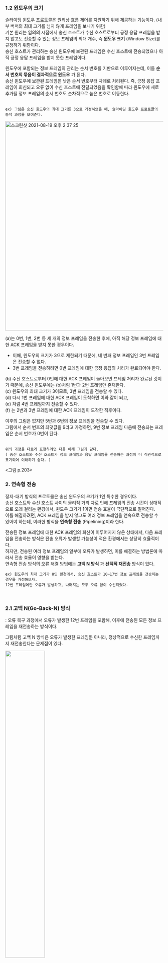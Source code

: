 ### 1.2 윈도우의 크기
슬라이딩 윈도우 프로토콜은 원리상 흐름 제어를 지원하기 위해 제공하는 기능이다. (내부 버퍼의 최대 크기를 넘지 않게 프레임을 보내기 위한)   
기본 원리는 임의의 시점에서 송신 호스트가 수신 호스트로부터 긍정 응답 프레임을 받지 않고도 전송할 수 있는 정보 프레임의 최대 개수, 즉 **윈도우 크기** (Window Size)를 규정하기 위함이다.    
송신 호스트가 관리하는 송신 윈도우에 보관된 프레임은 수신 호스트에 전송되었으나 아직 긍정 응답 프레임을 받지 못한 프레임이다.   

윈도우에 포함되는 정보 프레임의 관리는 순서 번호를 기반으로 이루어지는데, 이들 **순서 번호의 묶음이 결과적으로 윈도우** 가 된다.  
송신 윈도우에 보관된 프레임은 낮은 순서 번호부터 차례로 처리된다.
즉, 긍정 응답 프레임이 회신되고 오류 없이 수신 호스트에 전달되었음을 확인함에 따라 윈도우에 새로 추가될 정보 프레임의 순서 번호도 순차적으로 높은 번호로 이동한다.   
</br>

```
ex) 그림은 송신 윈도우의 최대 크기를 3으로 가정하였을 때, 슬라이딩 윈도우 프로토콜의 동작 과정을 보여준다.
```      

<img width="665" alt="스크린샷 2021-08-19 오후 2 37 25" src="https://user-images.githubusercontent.com/83942393/130013770-ff9a2b0b-1b6c-47fe-8944-36e8814e5a65.png"></br>

(a)는 0번, 1번, 2번 등 세 개의 정보 프레임을 전송한 후에, 아직 해당 정보 프레임에 대한 ACK 프레임을 받지 못한 경우이다.  

- 이때, 윈도우의 크기가 3으로 제한되기 때문에, 네 번째 정보 프레임인 3번 프레임은 전송할 수 없다.    
- 3번 프레임을 전송하려면 0번 프레임에 대한 긍정 응답의 처리가 완료되어야 한다.    

(b) 수신 호스트로부터 0번에 대한 ACK 프레임이 돌아오면 프레임 처리가 완료된 것이기 때문에, 송신 윈도우에는 (b)처럼 1번과 2번 프레임만 존재한다.   
(c) 윈도우의 최대 크기가 3이므로, 3번 프레임을 전송할 수 있다.    
(d) 다시 1번 프레임에 대한 ACK 프레임이 도착하면 이와 같이 되고,    
(e) 처럼 4번 프레임까지 전송할 수 있다.   
(f) 는 2번과 3번 프레임에 대한 ACK 프레임이 도착한 직후이다.   

이후의 그림은 없지만 5번과 6번의 정보 프레임을 전송할 수 있다.    
그림에서 순서 번호의 최댓값을 9라고 가정하면, 9번 정보 프레임 다음에 전송되는 프레임은 순서 번호가 0번이 된다.    
</br>

```
위의 과정을 다르게 표현하려면 다음 아래 그림과 같다.
( 송신 호스트와 수신 호스트가 정보 프레임과 응답 프레임을 전송하는 과정이 더 직관적으로 표기되어 이해하기 쉽다. )
```   
<그림 p.203>
</br>

### 2. 연속형 전송 
정지-대기 방식의 프로토콜은 송신 윈도우의 크기가 1인 특수한 경우이다.  
송신 호스트와 수신 호스트 사이의 물리적 거리 차로 인해 프레임의 전송 시간이 상대적으로 오래 걸리는 환경에서, 윈도우 크기가 1이면 전송 효율이 극단적으로 떨어진다.   
이를 해결하려면, ACK 프레임을 받지 않고도 여러 정보 프레임을 연속으로 전송할 수 있어야 하는데, 이러한 방식을 **연속형 전송** (Pipelining)이라 한다.   

전송된 정보 프레임에 대한 ACK 프레임의 회신이 이루어지지 않은 상태에서, 다음 프레임을 전송하는 방식은 전송 오류가 발생할 가능성이 적은 환경에서는 상당히 효율적이다.   
하지만, 전송된 여러 정보 프레임의 일부에 오류가 발생하면, 이를 해결하는 방법론에 따라서 전송 효율이 영향을 받는다.   
연속형 전송 방식의 오류 해결 방법에는 **고백 N 방식** 과 **선택적 재전송** 방식이 있다.   

```
ex) 윈도우의 최대 크기가 8인 환경에서, 송신 호스트가 10~17번 정보 프레임을 전송하는 경우를 가정해보자.
12번 프레임에만 오류가 발생하고, 나머지는 모두 오류 없이 수신되었다.
```
</br>

### 2.1 고백 N(Go-Back-N) 방식
: 오류 복구 과정에서 오류가 발생한 12번 프레임을 포함해, 이후에 전송된 모든 정보 프레임을 재전송하는 방식이다.   

그림처럼 고백 N 방식은 오류가 발생한 프레임뿐 아니라, 정상적으로 수신한 프레임까지 재전송한다는 문제점이 있다.  

<img src="https://user-images.githubusercontent.com/83942393/130015969-9c796fb5-e9c0-47dd-a0ce-c04da1361363.png" width="50%" height="50%"></img></br>

따라서 직관적인 관점에서 보면 매우 비효율적이라고 생각될 수 있으나, 송수신 호스트 사이의 전송 지연 등에 따라서는 효과적인 처리 방법이 될 수 있다.     

그림에서 부정 응답 기능을 수행하는 NAK 프레임이 전송되는 원인을 두 가지로 나누어 생각해볼 수 있다.    

하나는 12번 정보 프레임이 수신 호스트에 도착하였으나, 내용이 변질된 경우이고,    
다른 하나는 12번 프레임이 도착하지 않은 경우이다.   

12번 프레임이 도착하지 않은 경우를 살펴보자.   
수신 호스트에 10번과 11번 프레임이 도착한 후에 13번, 14번 15번 순으로 프레임이 도착하면, 수신 호스트는 중간의 12번 프레임을 분실했음을 인지하여 NAK 프레임을 전송할 수 있다.   
만일 프로토콜에서 NAK 프레임을 사용하지 않고, ACK 프레임만으로 프로토콜을 작성한다면 송신 호스트가 12번 전송 프레임의 긍정 응답 프레임을 받을 수 없으므로, 타임 아웃 과정에 의해 12번 프레임부터 다시 전송해야 한다.   

그림에서 볼 수 있듯이, 수신 호스트가 전송한 ACK(17) 프레임은 17번 프레임만이 제대로 도착했다는 의미가 아니고, 17번 프레임을 포함하여 이전 모두의 프레임들이 제대로 도착했음을 나타낸다.  

그림에서는 설명의 편의를 위해 송신 호스트와 수신 호스트의 전송 시점이 겹치지 않도록 하였는데, 실제 환경에서는 그림보다 짧은 시간에 송수신 과정이 이루어지므로, 프레임의 전송 순서도 이와는 형태가 다를 수 있다.   
</br>

### 2.2 선택적 재전송(Selective Retransmission) 방식
: 그림에서 12번 정보 프레임만 재전송하고 수신 호스트가 제대로 수신한 13~17번 정보 프레임은 정상적으로 처리하여 재전송되지 않도록, 오류가 발생한 프레임만 선택적으로 복구하는 방식이다. 
```
직관적인 관점에서 고백 N 방식의 문제점 : 수신 호스트가 올바르게 수신한 정보 프레임도 오류로 처리해 재전송한다는 것.
```

그림은 부정 응답 프레임을 사용해, 오류가 발생한 정보 프레임을 처리하는 경우이다.   

<img src="https://user-images.githubusercontent.com/83942393/130017071-7e81a47d-2cd1-411b-8c99-72c9b6aa2d18.png" width="60%" height="60%"></img></br>

그림처럼 수신 호스트가 NAK(12) 프레임을 전송한 후에는 I(12)번 프레임의 처리를 완료할 때까지 다음 정보 프레임에 대한 긍정 응답 프레임을 전송하지 않도록 주의해야 한다.   

```
그림에서 설명하지 않았지만, 프로토콜에서 NAK 프레임이 정의되지 않으면 그 처리 과정이 약간 달라질 수 있다.
NAK 프레임이 없는 경우의 기본 동작 원리는 제대로 전달된 모든 정보 프레임에 대해 수신 호스트가 개별적으로 ACK 프레임을 전송해야 한다는 것이다.
```
</br>

> 고백 N 방식과 선택적 재전송 방식의 차이는 수신 윈도우 크기의 차이로도 설명할 수 있다.   

**고백 N 방식에서는 수신 윈도우의 크기가 1이다.**   
* 수신 호스트가 임의의 앞선 순서 번호를 갖는 정보 프레임이 처리될 때 까지 다음 정보 프레임을 모두 버리는 방식으로 처리되므로, 수신 윈도우에는 현재 처리중인 프레임 한개만 존재한다.
</br>

**선택적 재전송 방식은 수신 윈도우의 크기가 송신 윈도우의 크기와 같다고 볼 수 있다.**    
* 앞선 정보 프레임에 대한 처리가 이루어지지 않았어도, 오류 없이 수신된 모든 정보 프레임을 수신 윈도우에 보관한다.
* 다시 말해서 선택적 재전송 방식에서는 프레임의 도착 순서가 순서 번호와 일치하지 않을 수 있다.
</br>

### 3. 피기배킹
양방향 전송 기능을 갖춘 채널 방식에서는 송신 호스트와 수신 호스트의 구분 없이, 양방향으로 동시에 정보 프레임과 응답 프레임을 교차하여 전송할 수 있다.   
정보 프레임의 구조를 적당히 조정해 재정의하면, 정보 프레임을 전송하면서 응답 기능까지 함께 수행할 수 있다.   
이런 방식으로 프로토콜을 작성하면, 응답 프레임의 전송 횟수를 줄이는 효과가 있어, 전송 효율을 높일 수 있는데, 이를 **피기배킹** (Piggybacking)이라 한다.   

피기배킹을 지원하려면, 정보 프레임의 구조를 확장해 두 종류의 순서 번호를 모두 표기해야 한다.    
즉, 피기배킹 프로토콜에는 전송할 데이터와 해당 데이터의 순서 번호는 물론이고, 현재까지 제대로 수신한 프레임의 순서 번호까지 포함된다.   
이렇게 함으로써 정보 프레임의 전송과 응답 프레임의 회신을 한 번에 처리할 수 있다.   
</br>

```
그림은 피기배킹 방식을 사용하는 프로토콜과 그렇지 않은 프로토콜의 동작 과정을 비교해 설명하고 있다.  
```
왼쪽에서 0번과 1번 정보 프레임을 전송하고, 오른쪽에서도 0번과 1번의 순서대로 정보 프레임을 전송하는 경우를 가정한다.   


![image](https://user-images.githubusercontent.com/83942393/130018685-8addb257-ff61-4454-91f9-bdb18e725701.png)

![image](https://user-images.githubusercontent.com/83942393/130018693-00067f41-e3e5-43a6-9ec2-e5774f2173eb.png)

(a) 개별 정보 프레임에 대해 긍정 응답 혹은 부정 응답 프레임이 순서 번호와 함께 별도로 처리되고 있다.    
(b) 피기배킹을 이용하면 이처럼 더 효과적으로 개선하여 전송할 수 있다.    
```
정보 프레임의 표기 방식은 I(i, j)로 재정의되었다.
이때 첫 번째 순서 번호 i 는 자신이 전송하는 데이터의 순서 번호를 의미하고, j는 제대로 수신한 프레임의 순서 번호를 의미한다. 
```
</br>

* 응답 프레임을 전송할 시점에 전송할 데이터 프레임이 있으면 피기배킹 기능을 사용할 수 있지만, 정보 프레임이 없으면 응답 프레임만 전송해야 한다. 
* 그러나 현재는 정보 프레임이 없지만 잠시 후에 전송할 정보 프레임이 생길 가능성이 있으면, 응답 프레임의 회신을 잠시 늦춰 피기배킹 방식으로 전송할 수 있다. 
* 이때는 얼마나 기다리게 할 것인가가 시스템의 성능에 영향을 준다.
</br>

## 💎 03 HDLC 프로토콜
* ISO 에서 IBM SNA의 데이터 링크 프로토콜로 사용되는 SDLC(Synchronous Data Link Control) -> HDLC(High-level Data Link Control) 로 발전
* CCITT에서 HDLC를 다시 수정하여 x.25에서 사용할 수 있도록 LAP(Link Access Procedure)로 발전
* 다시 LAPB(Link Access Procedure Balanced)로 향상
* 이들 프로토콜은 모두 같은 뿌리에서 시작해 기본 특성이 유사하다.
</br>

* **HDLC** 프로토콜은 컴퓨터가 일대일 혹은 일대다로 연결된 환경에서 데이터 송수신 기능을 제공한다.
* 데이터 통신을 위해 연결된 호스트들은 주국(Primary Station)과 종국(Secondary Station)으로 구분되고, 다시 이들의 기능을 모두 지닌 혼합국(Combination Station)으로 정의될 수 있다.
* 주국에서 전송되는 메시지를 명령(Command)이라 정의하며, 이에 대한 종국의 회신을 응답(Response)이라 한다.
</br>

![image](https://user-images.githubusercontent.com/83942393/130023656-cf2e7612-72b6-4a1d-94dc-620b02dc0601.png)   
</br>

### 1. 프레임의 구조
그림은 HDLC 프레임의 구조로, 상단의 숫자는 비트 수이다.    
프레임의 좌우에 위치한 01111110 플래그는 프레임의 시작과 끝을 구분한다.   

<img src="https://user-images.githubusercontent.com/83942393/130021261-1da01f87-7339-4a6d-a19b-6297520f6d09.png" width="60%" height="60%"></img></br>

* Address(주소) : 일대다로 연결된 환경에서 특정 호스트를 구분하여 지칭하는 목적으로 사용한다. 주국에서 정보 프레임을 전송할 때는 수신 호스트인 종국 주소를 표기하며, 종국에서 전송할 때는 송신 호스트인 자신의 주소가 기록된다. 일대일 환경에서는 명령과 응답을 구분하는 용도로 사용할 수도 있다.
* Data(데이터) : 가변 크기의 전송 데이터가 포함되는데, 상위 계층인 네트워크 계층에서 보내진 패킷이 캡슐화된다.
* Checksum(체크섬) : CRC-CCITT 를 생성 다항식으로 하는 오류 검출 용도로 사용된다. 
</br>

### 2. 프레임의 종류
그림처럼 프레임의 용도는 Control 필드 값에 따라 세 종류로 구분된다.   
즉, 네트워크 계층에서 내려온 패킷을 전송하기 위한 정보 프레임, 정보 프레임에 대한 응답 기능을 수행하는 감독 프레임, 연결 설정의 제어와 관련된 비번호 프레임으로 나뉜다.   
</br>

### 2.1 정보 프레임
네트워크 계층의 데이터 전송을 위해 정의된 정보 프레임(Information Frame)은 그림의 (a)처럼 3비트의 순서 번호(Seq)를 이용한 슬라이딩 윈도우 프로토콜을 사용한다.
순서 번호는 비트 수가 3개이므로 0~7의 순서 번호 8개를 순환하여 사용한다.

* **Seq** : 정보 프레임의 송신용 순서 번호로 사용한다.
* **Next** : 피기배킹을 이용한 응답 기능으로 사용한다. 이 값은 제대로 수신된 프레임 번호가 아닌, 다음에 수신을 기대하는 프레임 번호이다. 따라서 이 번호 이전까지의 프레임은 모두 오류없이 수신되었음을 의미한다. 
* **P/F** : 값이 1로 지정되었을 경우에 한하여, Poll 혹은 Final의 의미를 갖는다. 일반적으로 주국의 명령 프레임에서 사용될 때는 Poll 이라 하고, 종국의 응답 프레임에서 사용될 때는 Final이라 한다.
```
하나의 주국 컴퓨터가 다수의 종국 컴퓨터를 제어하기 위한 용도이며, 주국에서 종국에 데이터 전송을 허가할 때 사용한다.
즉, 주국에서 데이터를 보내고자 하는 종국이 있는지 확인할 때는 Poll(여론 조사)의 의미로 1 값을 지정하며, 종국에서 주국으로 데이터를 전송할 때는
Final의 의미로 사용한다.
```
</br>

### 2.2 감독 프레임
감독 프레임은 정보 프레임에 대한 응답 기능을 수행하는 프레임이다.   
크게 긍정 응답 프레임과 부정 응답 프레임으로 구분된다.   
프레임의 세부 종류는 Type 필드 값에 따라 다음의 네 가지로 네 가지로 구분된다.   

<img width="586" alt="스크린샷 2021-08-19 오후 4 31 58" src="https://user-images.githubusercontent.com/83942393/130026999-58a86bc3-5565-4ca5-9de5-87f5742582d5.png">  

* **Type 0** : RR로 정의된 긍정 응답 프레임. 다음에 수신을 기대하는 프레임 번호를 Next 필드에 표시한다.
* **Type 1** : REJ로 정의된 부정 응답 프레임. Next 필드에는 재전송되어야 하는 프레임의 번호를 표시한다. 따라서 송신 호스트는 Next 필드의 번호로 시작하는 프레임부터 재전송해야 한다.
* **Type 2** : RNR로 정의된 응답 프레임으로 흐름 제어 기능 까지 제공한다. 즉, Next 필드에 표시한 순서 번호를 갖는 정보 프레임의 바로 앞 번호까지 제대로 수신되었다는 긍정 응답과 함께, 송신 호스트에 송신을 중지하도록 요구한다. 송신 호스트에 다시 전송을 요구할 때는 RR, REJ 혹은 기타의 제어 프레임을 전송하면 된다.
* **Type 3** : SREJ로 정의된 프레임으로, 선택적 재전송 방식에서 부정 응답 기능을 지원한다. 즉, Next 필드의 순서 번호를 갖는 특정 프레임에 대해 재전송 요구 기능을 갖는다.
</br>

### 2.3 비번호 프레임
: 순서 번호가 없는 프레임을 정의한다.   
* 주로 연결 제어 등의 용도로 사용하지만, 비연결형 데이터 전송을 위해 사용하기도 한다.
* 비번호 프레임은 Type과 Modifier 필드를 합해 총 5비트로 다음과 같은 프레임을 정의한다.
</br>

* **SABM** (Set ABM) : 비동기 균형(Asynchronous Balanced) 모드의 연결 설정을 요구한다.
* **SNRM** (Set NRM) : 정규 응답(Normal Reponse) 모드의 연결 설정을 요구한다.
* **SARM** (Set ARM) : 비동기 응답(Asynchronous Response) 모드의 연결 설정을 요구한다.
* **DISC** (DISConnect) : 연결 설정 해제를 요구한다.
* **RSET** (ReSET) : 비정상적인 프로토콜의 동작에 따른 리셋 기능을 수행한다.
* **FRMR** (FRaMe Reject) : 비정상적인 프레임의 수신을 거부한다.
* **UA** (Unnumbered ACK) : 비번호 프레임에 대한 응답 기능을 수행한다.

SNRM, SABM, SARM은 연결 설정을 요구할 때 사용하며, 표와 같은 세 가지 연결 모드에 적용된다.    

| 연결 모드 | 설명 |
|:----------|:----------|
| 정규 응답(Normal Response) - SNRM | 불균형 모드를 의미하기 때문에 호스트 하나는 주국으로 동작하고, 다른 하나는 종국으로 동작한다. </br> SNRM을 이용하여 연결 설정을 요구하며, 종국에서 데이터를 전송하려면 반드시 주국의 허락을 받아야 한다. |
| 비동기 균형(Asynchronous Balanced) - SABM| 두 개의 호스트가 동일한 능력을 갖는 혼합국으로 동작하며, 양쪽에서 명령과 응답을 모두 전송할 수 있다.  </br> 따라서 둘 중 임의의 호스트에서 SABM을 이용한 연결 설정 요구를 수행할 수 있다. |
| 비동기 응답(Asynchronous Response) - SARM | 불균형 모드이나 종국이 주국의 허락 없이도 데이터를 전송할 수 있는 권한을 갖는다.  </br> 즉, 주국의 허가가 없어도 (주국에 의한 P/F 비트의 Poll 지정이 없어도) 종국에서 먼저 SARM 응답을 보낼 수 있다. |

* 사용 중인 연결을 해제하려면 DISC 프레임을 이용하며, UA는 비번호 프레임에 대한 긍정 응답으로 이용한다.
* FRMR은 프레임에 오류는 없지만, 연결 상태의 논리적인 의미가 상실된 경우에 사용된다.
* RSET 명령은 종국에 하드웨어 제어 기능을 리셋하도록 통보하는 용도로 사용한다.
</br>

### 3. LAP 프로토콜
LAP(Link Access Protocol)은 비동기 응답 모드인 ARM 으로 동작하는 프로토콜이다.   

<img width="451" alt="스크린샷 2021-08-19 오후 4 35 05" src="https://user-images.githubusercontent.com/83942393/130027443-3f3642fb-999f-45f8-abc1-d9f27a99e096.png">
<img width="462" alt="스크린샷 2021-08-19 오후 4 34 08" src="https://user-images.githubusercontent.com/83942393/130027319-43fa5919-8003-421b-8b51-a366d4cb084a.png">


연결 설정 과정은 그림의 (a)처럼 주국에서 전송된 SARM 명령에 대하여 종국에서 UA 응답을 전송함으로써 완료된다.   

LAP는 비동기 응답 모드로 동작하기 때문에 그림의 (b)처럼 종국에서 주국으로 SARM 응답을 전송하여 연결 설정을 요구할 수 있다.   
종국으로부터 SARM 응답을 받은 주국은 SARM 명령을 전송학고, 최종적으로 종국에서 UA 응답을 전송함으로써 연결 설정이 완료된다.   
이와 같이 종국에서 시작된 연결 설정은 3단계로 이루어지는 효과가 발생한다.  

연결을 해제할 경우에도 주국으로부터 DISC 명령이 발생하면, 종국에서 UA 응답을 전송하는 것으로 해제가 완료된다.   
그러나 그림의 (b)와 같은 원리에 의해 종국에서의 DISC 응답에 의한 연결 해제는 3단계로 이루어진다.   
</br>

### 4. LAPB 프로토콜
: 양쪽 호스특가 혼합국으로 동작하기 때문에 누구나 먼저 명령을 전송할 수 있다.   

그림은 비동기 균형 모드의 연결을 설정하기 위해 오른쪽 호스트가 왼쪽 호스트에 SABM 명령을 전송하는 경우이다.   

<img width="467" alt="스크린샷 2021-08-19 오후 4 34 16" src="https://user-images.githubusercontent.com/83942393/130027307-ad74cd30-29fb-43bb-be3e-f7311187fe6a.png">

왼쪽 호스트에서는 UA 응답을 전송함으로써 계층 2의 연결 설정이 완료된다.    

연결 해제의 경우에도 임의의 호스트에서 DISC 명령을 전송하고, 이를 수신한 측에서 UA 응답을 함으로써 완료된다.    

